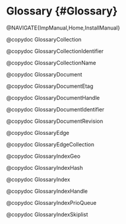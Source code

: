 Glossary {#Glossary}
====================

@NAVIGATE{ImpManual,Home,InstallManual}

@copydoc GlossaryCollection

@copydoc GlossaryCollectionIdentifier

@copydoc GlossaryCollectionName

@copydoc GlossaryDocument

@copydoc GlossaryDocumentEtag

@copydoc GlossaryDocumentHandle

@copydoc GlossaryDocumentIdentifier

@copydoc GlossaryDocumentRevision

@copydoc GlossaryEdge

@copydoc GlossaryEdgeCollection

@copydoc GlossaryIndexGeo

@copydoc GlossaryIndexHash

@copydoc GlossaryIndex

@copydoc GlossaryIndexHandle

@copydoc GlossaryIndexPrioQueue

@copydoc GlossaryIndexSkiplist
